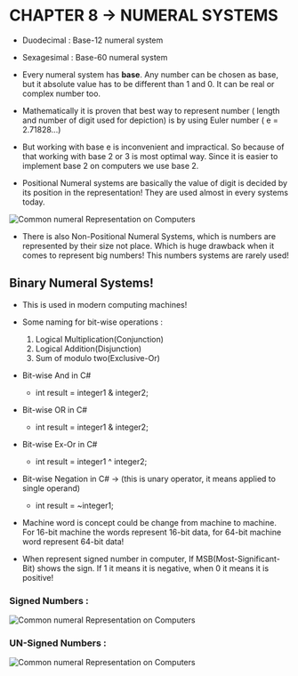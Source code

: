 # CHAPTER 8 -> NUMERAL SYSTEMS

- Duodecimal : Base-12 numeral system
- Sexagesimal : Base-60 numeral system

- Every numeral system has **base**. Any number can be chosen as base, but it absolute value has to be different than 1 and 0. It can be real or complex number too.

- Mathematically it is proven that best way to represent number ( length and number of digit used for depiction) is by using Euler number ( e = 2.71828...)

- But working with base e is inconvenient and impractical. So because of that working with base 2 or 3 is most optimal way. Since it is easier to implement base 2 on computers we use base 2.

- Positional Numeral systems are basically the value of digit is decided by its position in the representation! They are used almost in every systems today.

![Common numeral Representation on Computers](https://github.com/mrsahin101/Fundamentals_of_Programming_Csharp/tree/main/Chapter8_Numeral_Systems/Images/Common_Representation.png)

- There is also Non-Positional Numeral Systems, which is numbers are represented by their size not place. Which is huge drawback when it comes to represent big numbers! This numbers systems are rarely used!

## Binary Numeral Systems!
- This is used in modern computing machines!
- Some naming for bit-wise operations :
    1. Logical Multiplication(Conjunction)
    2. Logical Addition(Disjunction)
    3. Sum of modulo two(Exclusive-Or)

- Bit-wise And in C#
    * int result = integer1 & integer2;

- Bit-wise OR in C#
    * int result = integer1 & integer2;

- Bit-wise Ex-Or in C#
    * int result = integer1 ^ integer2;

- Bit-wise Negation in C# -> (this is unary operator, it means applied to single operand)
    * int result = ~integer1;

- Machine word is concept could be change from machine to machine. For 16-bit machine the words represent 16-bit data, for 64-bit machine word represent 64-bit data!

- When represent signed number in computer, If MSB(Most-Significant-Bit) shows the sign. If 1 it means it is negative, when 0 it means it is positive!

### Signed Numbers :

![Common numeral Representation on Computers](https://github.com/mrsahin101/Fundamentals_of_Programming_Csharp/tree/main/Chapter8_Numeral_Systems/Images/Signed_Numbers.png)

### UN-Signed Numbers :

![Common numeral Representation on Computers](https://github.com/mrsahin101/Fundamentals_of_Programming_Csharp/tree/main/Chapter8_Numeral_Systems/Images/Unsigned_Numbers.png)